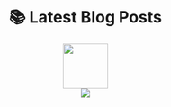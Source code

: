 <div align="center">
  <h1>📚 Latest Blog Posts</h1>
  <img src="https://media.giphy.com/media/3otPorZ08nPuaZfoeA/giphy.gif" width="80">
</div>

<!-- BLOG-POST-LIST:START -->
<!-- Latest blog posts will be dynamically added here -->
<!-- BLOG-POST-LIST:END -->

<div align="center">
  <a href="https://thewood.hashnode.dev/">
    <img src="https://img.shields.io/badge/READ_MORE_ARTICLES-2962FF?style=for-the-badge&logo=hashnode&logoColor=white" />
  </a>
</div>

